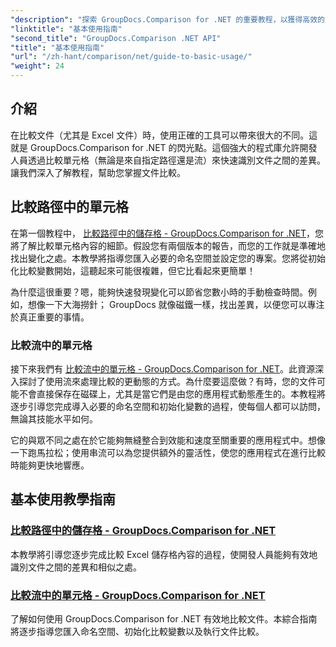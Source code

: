 ```yaml
---
"description": "探索 GroupDocs.Comparison for .NET 的重要教程，以獲得高效的文件比較和開發見解。了解如何輕鬆比較 Excel 儲存格。"
"linktitle": "基本使用指南"
"second_title": "GroupDocs.Comparison .NET API"
"title": "基本使用指南"
"url": "/zh-hant/comparison/net/guide-to-basic-usage/"
"weight": 24
---
```


## 介紹

在比較文件（尤其是 Excel 文件）時，使用正確的工具可以帶來很大的不同。這就是 GroupDocs.Comparison for .NET 的閃光點。這個強大的程式庫允許開發人員透過比較單元格（無論是來自指定路徑還是流）來快速識別文件之間的差異。讓我們深入了解教程，幫助您掌握文件比較。

## 比較路徑中的單元格

在第一個教程中， [比較路徑中的儲存格 - GroupDocs.Comparison for .NET](./comparing-cells-from-path/)，您將了解比較單元格內容的細節。假設您有兩個版本的報告，而您的工作就是準確地找出變化之處。本教學將指導您匯入必要的命名空間並設定您的專案。您將從初始化比較變數開始，這聽起來可能很複雜，但它比看起來更簡單！

為什麼這很重要？嗯，能夠快速發現變化可以節省您數小時的手動檢查時間。例如，想像一下大海撈針； GroupDocs 就像磁鐵一樣，找出差異，以便您可以專注於真正重要的事情。

### 比較流中的單元格

接下來我們有 [比較流中的單元格 - GroupDocs.Comparison for .NET](./comparing-cells-from-stream/)。此資源深入探討了使用流來處理比較的更動態的方式。為什麼要這麼做？有時，您的文件可能不會直接保存在磁碟上，尤其是當它們是由您的應用程式動態產生的。本教程將逐步引導您完成導入必要的命名空間和初始化變數的過程，使每個人都可以訪問，無論其技能水平如何。

它的與眾不同之處在於它能夠無縫整合到效能和速度至關重要的應用程式中。想像一下跑馬拉松；使用串流可以為您提供額外的靈活性，使您的應用程式在進行比較時能夠更快地響應。

## 基本使用教學指南
### [比較路徑中的儲存格 - GroupDocs.Comparison for .NET](./comparing-cells-from-path/)
本教學將引導您逐步完成比較 Excel 儲存格內容的過程，使開發人員能夠有效地識別文件之間的差異和相似之處。
### [比較流中的單元格 - GroupDocs.Comparison for .NET](./comparing-cells-from-stream/)
了解如何使用 GroupDocs.Comparison for .NET 有效地比較文件。本綜合指南將逐步指導您匯入命名空間、初始化比較變數以及執行文件比較。